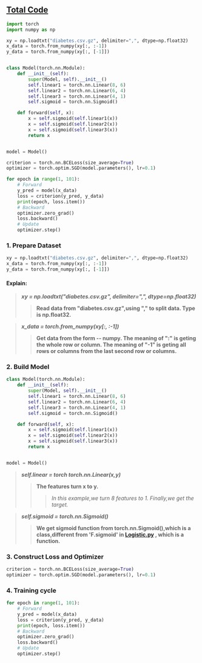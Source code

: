 ## [Total Code](Multiple%20Dimension%20Input.py)

``` python
import torch
import numpy as np

xy = np.loadtxt("diabetes.csv.gz", delimiter=",", dtype=np.float32)
x_data = torch.from_numpy(xy[:, :-1])
y_data = torch.from_numpy(xy[:, [-1]])


class Model(torch.nn.Module):
    def __init__(self):
        super(Model, self).__init__()
        self.linear1 = torch.nn.Linear(8, 6)
        self.linear2 = torch.nn.Linear(6, 4)
        self.linear3 = torch.nn.Linear(4, 1)
        self.sigmoid = torch.nn.Sigmoid()

    def forward(self, x):
        x = self.sigmoid(self.linear1(x))
        x = self.sigmoid(self.linear2(x))
        x = self.sigmoid(self.linear3(x))
        return x


model = Model()

criterion = torch.nn.BCELoss(size_average=True)
optimizer = torch.optim.SGD(model.parameters(), lr=0.1)

for epoch in range(1, 101):
    # Forward
    y_pred = model(x_data)
    loss = criterion(y_pred, y_data)
    print(epoch, loss.item())
    # Backward
    optimizer.zero_grad()
    loss.backward()
    # Update
    optimizer.step()
```

### 1. Prepare Dataset
``` python
xy = np.loadtxt("diabetes.csv.gz", delimiter=",", dtype=np.float32)
x_data = torch.from_numpy(xy[:, :-1])
y_data = torch.from_numpy(xy[:, [-1]])
```

#### Explain:
>___xy = np.loadtxt("diabetes.csv.gz", delimiter=",", dtype=np.float32)___
>>__Read data from "diabetes.csv.gz",using "," to split data.
Type is np.float32.__

>___x_data = torch.from_numpy(xy[:, :-1])___
>>__Get data from the form -- numpy.
>>The meaning of ":" is geting the whole row or column.
>>The meaning of "-1" is geting all rows or columns from the last second row or columns.__

### 2. Build Model
``` python
class Model(torch.nn.Module):
    def __init__(self):
        super(Model, self).__init__()
        self.linear1 = torch.nn.Linear(8, 6)
        self.linear2 = torch.nn.Linear(6, 4)
        self.linear3 = torch.nn.Linear(4, 1)
        self.sigmoid = torch.nn.Sigmoid()

    def forward(self, x):
        x = self.sigmoid(self.linear1(x))
        x = self.sigmoid(self.linear2(x))
        x = self.sigmoid(self.linear3(x))
        return x


model = Model()
```
>___self.linear = torch torch.nn.Linear(x,y)___
>>__The features turn x to y.__
>>>_In this example,we turn 8 features to 1._
>>>_Finally,we get the target._

>___self.sigmoid = torch.nn.Sigmoid()___
>>__We get sigmoid function from torch.nn.Sigmoid(),which is a class,different from 'F.sigmoid' in [Logistic.py](../逻辑斯蒂回归/Logistic.py) , which is a function.__
### 3. Construct Loss and Optimizer
``` python
criterion = torch.nn.BCELoss(size_average=True)
optimizer = torch.optim.SGD(model.parameters(), lr=0.1)
```


### 4. Training cycle
``` python
for epoch in range(1, 101):
    # Forward
    y_pred = model(x_data)
    loss = criterion(y_pred, y_data)
    print(epoch, loss.item())
    # Backward
    optimizer.zero_grad()
    loss.backward()
    # Update
    optimizer.step()
```